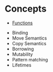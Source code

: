# Concepts

- [Functions](functions/README.md)

* Binding
* Move Semantics
* Copy Semantics
* Borrowing
* Mutability
* Pattern matching
* Lifetimes
